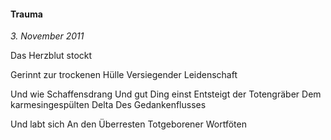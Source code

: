 #### Trauma

_3. November 2011_

Das Herzblut stockt

Gerinnt zur trockenen Hülle
Versiegender Leidenschaft

Und wie Schaffensdrang
Und gut Ding einst
Entsteigt der Totengräber
Dem karmesingespülten Delta
Des Gedankenflusses

Und labt sich
An den Überresten
Totgeborener Wortföten
